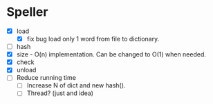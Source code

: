 # Speller

- [x] load
  - [x] fix bug load only 1 word from file to dictionary.
- [ ] hash
- [x] size - O(n) implementation. Can be changed to O(1) when needed.
- [x] check
- [x] unload
- [ ] Reduce running time
  - [ ] Increase N of dict and new hash().
  - [ ] Thread? (just and idea)